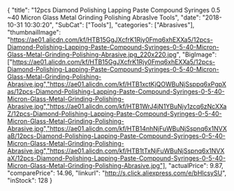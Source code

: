 {
	"title": "12pcs Diamond Polishing Lapping Paste Compound Syringes 0.5 ~40 Micron Glass Metal Grinding Polishing AbrasIve Tools",
	"date": "2018-10-31 10:30:20",
	"SubCat": ["Tools"],
	"categories": ["Abrasives"],
	"thumbnailImage": "https://ae01.alicdn.com/kf/HTB15GgJXcfrK1Rjy0Fmq6xhEXXa5/12pcs-Diamond-Polishing-Lapping-Paste-Compound-Syringes-0-5-40-Micron-Glass-Metal-Grinding-Polishing-Abrasive.jpg_220x220.jpg",
	"BigImage": ["https://ae01.alicdn.com/kf/HTB15GgJXcfrK1Rjy0Fmq6xhEXXa5/12pcs-Diamond-Polishing-Lapping-Paste-Compound-Syringes-0-5-40-Micron-Glass-Metal-Grinding-Polishing-Abrasive.jpg","https://ae01.alicdn.com/kf/HTB1xctKjQOWBuNjSsppq6xPgpXas/12pcs-Diamond-Polishing-Lapping-Paste-Compound-Syringes-0-5-40-Micron-Glass-Metal-Grinding-Polishing-Abrasive.jpg","https://ae01.alicdn.com/kf/HTB1WrJ4jN1YBuNjy1zcq6zNcXXaZ/12pcs-Diamond-Polishing-Lapping-Paste-Compound-Syringes-0-5-40-Micron-Glass-Metal-Grinding-Polishing-Abrasive.jpg","https://ae01.alicdn.com/kf/HTB14nhNjFuWBuNjSspnq6x1NVXaB/12pcs-Diamond-Polishing-Lapping-Paste-Compound-Syringes-0-5-40-Micron-Glass-Metal-Grinding-Polishing-Abrasive.jpg","https://ae01.alicdn.com/kf/HTB1tTxNjFuWBuNjSspnq6x1NVXaX/12pcs-Diamond-Polishing-Lapping-Paste-Compound-Syringes-0-5-40-Micron-Glass-Metal-Grinding-Polishing-Abrasive.jpg"],
	"actualPrice": 9.87,
	"comparePrice": 14.96,
	"linkurl": "http://s.click.aliexpress.com/e/bHlcsySU",
	"inStock": 128
}

